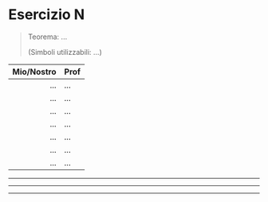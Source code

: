 # Esercizio N

> Teorema: ...
> 
> (Simboli utilizzabili: ...)

| Mio/Nostro | Prof    |
| -:         | :-      |
| ...        | ...     |
| ...        | ...     |
| ...        | ...     |
| ...        | ...     |
| ...        | ...     |
| ...        | ...     |
| ...        | ...     |

---
---
---